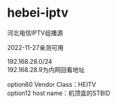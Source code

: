 # hebei-iptv
河北电信IPTV组播源

2022-11-27亲测可用

192.168.28.0/24     
192.168.28.9为内网回看地址

option60 Vendor Class：HEITV     
option12 host name：机顶盒的STBID

